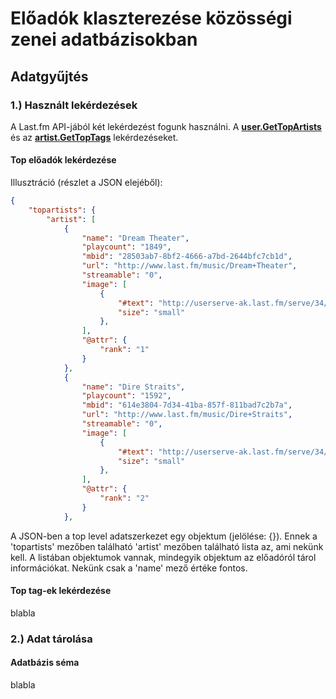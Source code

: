 # Előadók klaszterezése közösségi zenei adatbázisokban

## Adatgyűjtés

### 1.) Használt lekérdezések
A Last.fm API-jából két lekérdezést fogunk használni. A **[user.GetTopArtists](http://www.last.fm/api/show/user.getTopArtists)** és az **[artist.GetTopTags](http://www.last.fm/api/show/artist.getTopTags)** lekérdezéseket.

#### Top előadók lekérdezése
Illusztráció (részlet a JSON elejéből):
```json
{
    "topartists": {
        "artist": [
            {
                "name": "Dream Theater",
                "playcount": "1849",
                "mbid": "28503ab7-8bf2-4666-a7bd-2644bfc7cb1d",
                "url": "http://www.last.fm/music/Dream+Theater",
                "streamable": "0",
                "image": [
                    {
                        "#text": "http://userserve-ak.last.fm/serve/34/68552548.jpg",
                        "size": "small"
                    },
                ],
                "@attr": {
                    "rank": "1"
                }
            },
            {
                "name": "Dire Straits",
                "playcount": "1592",
                "mbid": "614e3804-7d34-41ba-857f-811bad7c2b7a",
                "url": "http://www.last.fm/music/Dire+Straits",
                "streamable": "0",
                "image": [
                    {
                        "#text": "http://userserve-ak.last.fm/serve/34/12048127.jpg",
                        "size": "small"
                    },
                ],
                "@attr": {
                    "rank": "2"
                }
            },
```

A JSON-ben a top level adatszerkezet egy objektum (jelölése: {}).
Ennek a 'topartists' mezőben található 'artist' mezőben található lista az, ami nekünk kell.
A listában objektumok vannak, mindegyik objektum az előadóról tárol információkat. Nekünk csak a 'name' mező értéke fontos.

#### Top tag-ek lekérdezése
blabla

### 2.) Adat tárolása

#### Adatbázis séma
blabla

